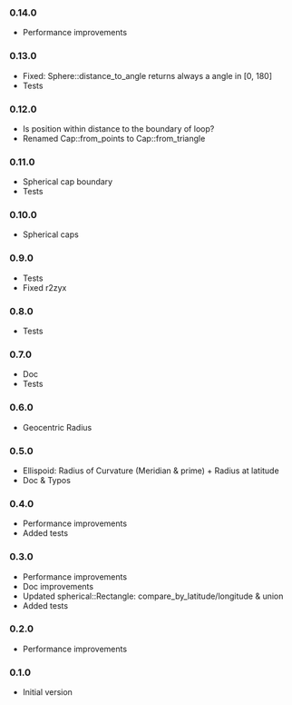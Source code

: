 ### 0.14.0

- Performance improvements

### 0.13.0

- Fixed: Sphere::distance_to_angle returns always a angle in [0, 180]
- Tests

### 0.12.0

- Is position within distance to the boundary of loop?
- Renamed Cap::from_points to Cap::from_triangle

### 0.11.0

- Spherical cap boundary
- Tests

### 0.10.0

- Spherical caps

### 0.9.0

- Tests
- Fixed r2zyx

### 0.8.0

- Tests

### 0.7.0

- Doc
- Tests

### 0.6.0

- Geocentric Radius

### 0.5.0

- Ellispoid: Radius of Curvature (Meridian & prime) + Radius at latitude
- Doc & Typos

### 0.4.0

- Performance improvements
- Added tests

### 0.3.0

- Performance improvements
- Doc improvements
- Updated spherical::Rectangle: compare_by_latitude/longitude & union
- Added tests

### 0.2.0

- Performance improvements

### 0.1.0

- Initial version
